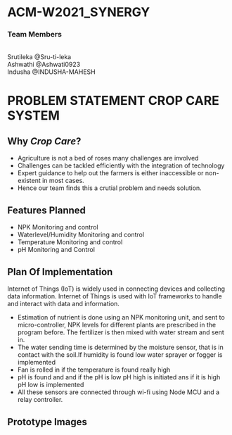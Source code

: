 # ACM-W2021_SYNERGY
### **Team Members**
<br>Srutileka @Sru-ti-leka<br>Ashwathi @Ashwati0923<br>Indusha @INDUSHA-MAHESH 

# PROBLEM STATEMENT CROP CARE SYSTEM

## Why ***Crop Care***?
- Agriculture is not a bed of roses many challenges are involved
- Challenges can be tackled efficiently with the integration of technology
- Expert guidance to help out the farmers is either inaccessible or non-existent in most cases.
- Hence our team finds this a crutial problem and needs solution.

## Features Planned
- NPK Monitoring and control
- Waterlevel/Humidity Monitoring and control
- Temperature Monitoring and control
- pH Monitoring and Control

## Plan Of Implementation

Internet of Things (IoT) is widely used in connecting devices and collecting data information. Internet of Things is used with IoT frameworks to handle and interact with data and information. 
- Estimation of nutrient is done using an NPK monitoring unit, and sent to micro-controller, NPK levels for different plants are prescribed in the program before. The fertilizer is then mixed with water stream and sent in.
- The water sending time is determined by the moisture sensor, that is in contact with the soil.If humidity is found low water sprayer or fogger is implemented
- Fan is rolled in if the temperature is found really high 
- pH is found and and if the pH is low pH high is initiated ans if it is high pH low is implemented
- All these sensors are connected through wi-fi using Node MCU and a relay controller.

## Prototype Images
 

